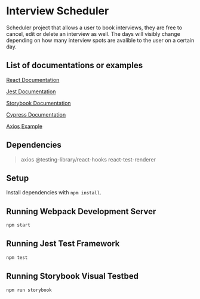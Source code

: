 # Interview Scheduler
Scheduler project that allows a user to book interviews, they are free to cancel, edit or delete an interview as well. The days will visibly change depending on how many interview spots are avalible to the user on a certain day.

<!-- [Scheduler Page]() -->

## List of documentations or examples
[React Documentation](https://reactjs.org/docs/getting-started.html)

[Jest Documentation](https://jestjs.io/docs/getting-started)

[Storybook Documentation](https://storybook.js.org/docs/react/get-started/introduction)

[Cypress Documentation](https://docs.cypress.io/guides/overview/why-cypress)

[Axios Example](https://github.com/axios/axios#example)

## Dependencies
> axios
> @testing-library/react-hooks
> react-test-renderer

## Setup

Install dependencies with `npm install`.

## Running Webpack Development Server

```sh
npm start
```

## Running Jest Test Framework

```sh
npm test
```

## Running Storybook Visual Testbed

```sh
npm run storybook
```
